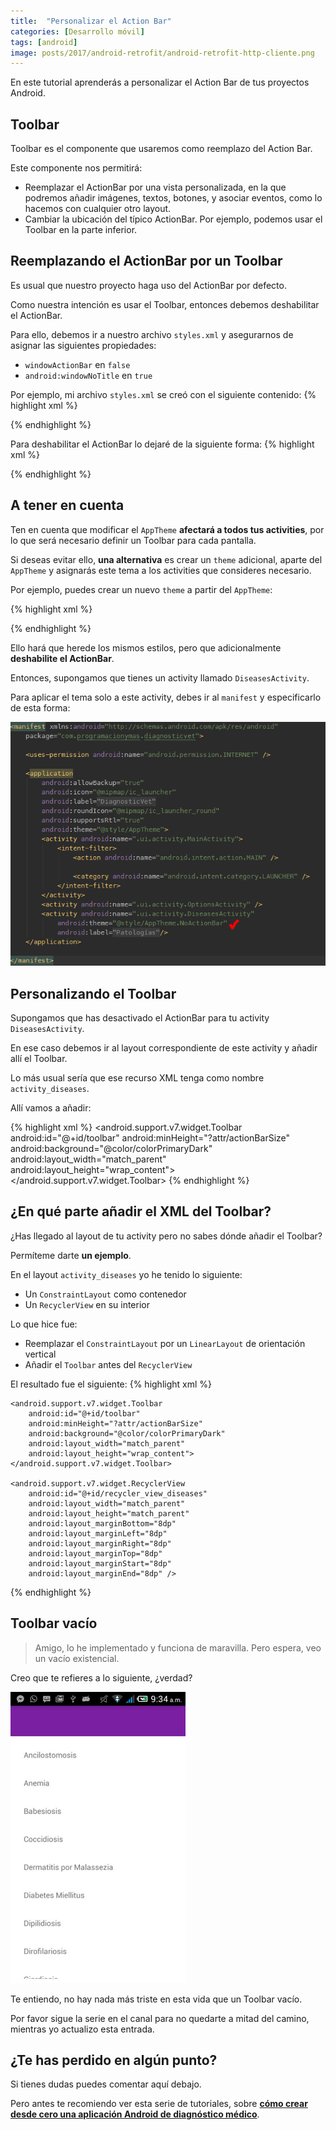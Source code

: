 ```yaml
---
title:  "Personalizar el Action Bar"
categories: [Desarrollo móvil]
tags: [android]
image: posts/2017/android-retrofit/android-retrofit-http-cliente.png
---
```


En este tutorial aprenderás a personalizar el Action Bar de tus proyectos Android.

Toolbar
---
Toolbar es el componente que usaremos como reemplazo del Action Bar.

Este componente nos permitirá:

- Reemplazar el ActionBar por una vista personalizada, en la que podremos añadir imágenes, textos, botones, y asociar eventos, como lo hacemos con cualquier otro layout.
- Cambiar la ubicación del típico ActionBar. Por ejemplo, podemos usar el Toolbar en la parte inferior.

Reemplazando el ActionBar por un Toolbar
---

Es usual que nuestro proyecto haga uso del ActionBar por defecto.

Como nuestra intención es usar el Toolbar, entonces debemos deshabilitar el ActionBar.

Para ello, debemos ir a nuestro archivo ```styles.xml``` y asegurarnos de asignar las siguientes propiedades:

- ```windowActionBar``` en ```false```
- ```android:windowNoTitle``` en ```true```

Por ejemplo, mi archivo ```styles.xml``` se creó con el siguiente contenido:
{% highlight xml %}
<!-- Base application theme. -->
<style name="AppTheme" parent="Theme.AppCompat.Light.DarkActionBar">
    <!-- Customize your theme here. -->
    <item name="colorPrimary">@color/colorPrimary</item>
    <item name="colorPrimaryDark">@color/colorPrimaryDark</item>
    <item name="colorAccent">@color/colorAccent</item>
</style>
{% endhighlight %}

Para deshabilitar el ActionBar lo dejaré de la siguiente forma:
{% highlight xml %}
<style name="AppTheme" parent="Theme.AppCompat.Light.DarkActionBar">
    <item name="colorPrimary">@color/colorPrimary</item>
    <item name="colorPrimaryDark">@color/colorPrimaryDark</item>
    <item name="colorAccent">@color/colorAccent</item>

    <item name="windowNoTitle">true</item>
    <item name="windowActionBar">false</item>
</style>
{% endhighlight %}

A tener en cuenta
---

Ten en cuenta que modificar el ```AppTheme``` **afectará a todos tus activities**, por lo que será necesario definir un Toolbar para cada pantalla.

Si deseas evitar ello, **una alternativa** es crear un ```theme``` adicional, aparte del ```AppTheme``` y asignarás este tema a los activities que consideres necesario.

Por ejemplo, puedes crear un nuevo ```theme``` a partir del ```AppTheme```:

{% highlight xml %}
<style name="AppTheme.NoActionBar" parent="AppTheme">
    <item name="windowNoTitle">true</item>
    <item name="windowActionBar">false</item>
</style>
{% endhighlight %}

Ello hará que herede los mismos estilos, pero que adicionalmente **deshabilite el ActionBar**.

Entonces, supongamos que tienes un activity llamado ```DiseasesActivity```.

Para aplicar el tema solo a este activity, debes ir al ```manifest``` y especificarlo de esta forma:

![Aplicar tema a un Activity](/images/posts/2017/toolbar/deshabilitar-actionbar-theme.png)

Personalizando el Toolbar
---
Supongamos que has desactivado el ActionBar para tu activity ```DiseasesActivity```.

En ese caso debemos ir al layout correspondiente de este activity y añadir allí el Toolbar.

Lo más usual sería que ese recurso XML tenga como nombre ```activity_diseases```.

Allí vamos a añadir:

{% highlight xml %}
<android.support.v7.widget.Toolbar
    android:id="@+id/toolbar"
    android:minHeight="?attr/actionBarSize"
    android:background="@color/colorPrimaryDark"
    android:layout_width="match_parent"
    android:layout_height="wrap_content">
</android.support.v7.widget.Toolbar>
{% endhighlight %}

¿En qué parte añadir el XML del Toolbar?
---
¿Has llegado al layout de tu activity pero no sabes dónde añadir el Toolbar?

Permíteme darte **un ejemplo**.

En el layout ```activity_diseases``` yo he tenido lo siguiente:

- Un ```ConstraintLayout``` como contenedor
- Un ```RecyclerView``` en su interior

Lo que hice fue:

- Reemplazar el ```ConstraintLayout``` por un ```LinearLayout``` de orientación vertical
- Añadir el ```Toolbar``` antes del ```RecyclerView```

El resultado fue el siguiente:
{% highlight xml %}
<?xml version="1.0" encoding="utf-8"?>
<LinearLayout xmlns:android="http://schemas.android.com/apk/res/android"
    xmlns:tools="http://schemas.android.com/tools"
    android:layout_width="match_parent"
    android:layout_height="match_parent"
    android:orientation="vertical"
    android:background="#fff"
    tools:context="com.programacionymas.diagnosticvet.ui.activity.MainActivity">

    <android.support.v7.widget.Toolbar
        android:id="@+id/toolbar"
        android:minHeight="?attr/actionBarSize"
        android:background="@color/colorPrimaryDark"
        android:layout_width="match_parent"
        android:layout_height="wrap_content">
    </android.support.v7.widget.Toolbar>

    <android.support.v7.widget.RecyclerView
        android:id="@+id/recycler_view_diseases"
        android:layout_width="match_parent"
        android:layout_height="match_parent"
        android:layout_marginBottom="8dp"
        android:layout_marginLeft="8dp"
        android:layout_marginRight="8dp"
        android:layout_marginTop="8dp"
        android:layout_marginStart="8dp"
        android:layout_marginEnd="8dp" />
</LinearLayout>
{% endhighlight %}

Toolbar vacío
---

> Amigo, lo he implementado y funciona de maravilla. Pero espera, veo un vacío existencial.

Creo que te refieres a lo siguiente, ¿verdad?

<div class="text-center">
    <img src="/images/posts/2017/toolbar/toolbar-vacio.jpg" alt="Toolbar vacío" title="Toolbar vacío" width="280">
</div>

Te entiendo, no hay nada más triste en esta vida que un Toolbar vacío.

Por favor sigue la serie en el canal para no quedarte a mitad del camino, mientras yo actualizo esta entrada.

¿Te has perdido en algún punto?
---

Si tienes dudas puedes comentar aquí debajo.

Pero antes te recomiendo ver esta serie de tutoriales, sobre [**cómo crear desde cero una aplicación Android de diagnóstico médico**][diagnostic-vet-serie].

[diagnostic-vet-serie]: https://www.youtube.com/watch?v=RpWzd0-_47o
